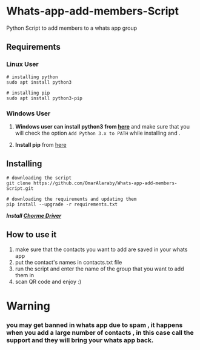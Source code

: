 # Whats-app-add-members-Script
Python Script to add members to a whats app group

## Requirements

### Linux User

```shell
# installing python
sudo apt install python3
```

```shell
# installing pip
sudo apt install python3-pip
```

### Windows User

1. **Windows user can install python3 from [here](https://www.python.org/downloads/)** and make sure that you will check the option `Add Python 3.x to PATH` while installing and .

2. **Install pip** from [here](https://pip.pypa.io/en/stable/installation/)

## Installing

```shell
# downloading the script
git clone https://github.com/OmarAlaraby/Whats-app-add-members-Script.git
```

```shell
# downloading the requirements and updating them
pip install --upgrade -r requirements.txt
```

***Install [Chorme Driver](https://github.com/SeleniumHQ/selenium/wiki/ChromeDriver/01fde32d0ed245141e24151f83b7c2db31d596a4#quick-installation)***

## How to use it
1. make sure that the contacts you want to add are saved in your whats app
2. put the contact's names in contacts.txt file
3. run the script and enter the name of the group that you want to add them in
4. scan QR code and enjoy :)

# Warning 
### you may get banned in whats app due to spam , it happens when you add a large number of contacts , in this case call the support and they will bring your whats app back.
